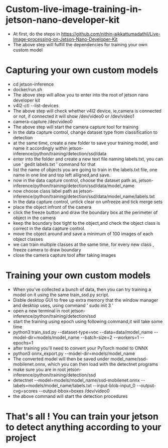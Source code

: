 # Custom-live-image-training-in-jetson-nano-developer-kit
* At first, do the steps in https://github.com/nithin-aikkattumadathil/Live-Image-processing-on-Jetson-Nano-Developer-Kit
* The above step will fulfill the dependencies for training your own custom model

# Capturing your own custom models
* cd jetson-inference
* docker/run.sh
* The above step will allow you to enter into the root of jetson nano developer kit
* v4l2-ctl --list-devices
* The above step will check whether v4l2 device, ie,camera is connected or not, if connected it will show /dev/video0 or /dev/video1
* camera-capture /dev/video0
* The above step will start the camera capture tool for training
* In the data capture control, change dataset type from classification to detection
* at the same time, create a new folder to save your training model, and name it accordingly within jetson-inference/python/training/detection/ssd/data
* enter into the folder and create a new text file naming labels.txt, you can use ' gedit labels.txt ' command for that
* list the name of objects you are going to train in the labels.txt file, one name in one line and top left alligned,and save.
* now in the data capture control, choose the dataset path as, jetson-inference/python/training/detection/ssd/data/model_name
* now choose class label path as jetson-inference/python/training/detection/ssd/data/model_name/labels.txt
* In the data capture control, untick clear on unfreeze and tick merge sets
* place the object infront of the camera
* click the freeze button and draw the boundary box at the perimeter of object in the camera
* keep the boundary box tight to the object,and check the object class is correct in the data capture control.
* move the object around and save a minimum of 100 images of each object classes
* we can train multiple classes at the same time, for every new class , freeze camera to draw boundary
* close the camera capture tool after taking images

# Training your own custom models
* When you've collected a bunch of data, then you can try training a model on it using the same train_ssd.py script.
* Disble desktop GUI to free up extra memory that the window manager and desktop uses, using command ' sudo init 3 '
* open a new terminal in root jetson-inference/python/training/detection/ssd
* start the training using epoch using following command,it  will take some time
* python3 train_ssd.py --dataset-type=voc --data=data/model_name --model-dir=models/model_name --batch-size=2 --workers=1 --epochs=1
* after training you'll need to convert your PyTorch model to ONNX
* python3 onnx_export.py --model-dir=models/model_name
* The converted model will then be saved under model_name/ssd-mobilenet.onnx, which you can then load with the detectnet programs
* make sure you are in root jetson-inference/python/training/detection/ssd
* detectnet --model=models/model_name/ssd-mobilenet.onnx --labels=models/model_name/labels.txt --input-blob-input_0 --output-cvg=scores --output-bbox=boxes /dev/video0
* the above command will start the detection procedures

# That's all ! You can train your jetson to detect anything according to your project
  
